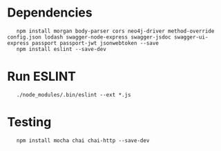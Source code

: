 # Dependencies


       npm install morgan body-parser cors neo4j-driver method-override config.json lodash swagger-node-express swagger-jsdoc swagger-ui-express passport passport-jwt jsonwebtoken --save
       npm install eslint --save-dev

# Run ESLINT


       ./node_modules/.bin/eslint --ext *.js


# Testing

      
       npm install mocha chai chai-http --save-dev

       
